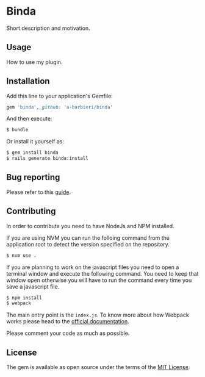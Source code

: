 # Binda
Short description and motivation.

## Usage
How to use my plugin.

## Installation
Add this line to your application's Gemfile:

```ruby
gem 'binda', github: 'a-barbieri/binda'
```

And then execute:
```bash
$ bundle
```

Or install it yourself as:
```bash
$ gem install binda
$ rails generate binda:install
```

## Bug reporting
Please refer to this [guide](http://yourbugreportneedsmore.info).

## Contributing
In order to contribute you need to have NodeJs and NPM installed.

If you are using NVM you can run the folloing command from the application root to detect the version specified on the repository.

```bash
$ nvm use .
```

If you are planning to work on the javascript files you need to open a terminal window and execute the following command. You need to keep that window open otherwise you will have to run the command every time you save a javascript file.

```bash
$ npm install
$ webpack
```

The main entry point is the `index.js`. To know more about how Webpack works please head to the [official documentation](https://webpack.js.org/).

Please comment your code as much as possible.

## License
The gem is available as open source under the terms of the [MIT License](http://opensource.org/licenses/MIT).
